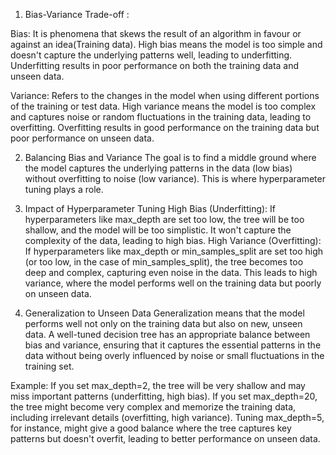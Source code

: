 1. Bias-Variance Trade-off :
   
Bias: It is phenomena that skews the result of an algorithm in favour or against an idea(Training data). High bias means the model is too simple and doesn't capture the underlying patterns well, leading to underfitting. Underfitting results in poor performance on both the training data and unseen data.

Variance: Refers to the changes in the model when using different portions of the training or test data. High variance means the model is too complex and captures noise or random fluctuations in the training data, leading to overfitting. Overfitting results in good performance on the training data but poor performance on unseen data.

2. Balancing Bias and Variance
The goal is to find a middle ground where the model captures the underlying patterns in the data (low bias) without overfitting to noise (low variance). This is where hyperparameter tuning plays a role.

3. Impact of Hyperparameter Tuning
High Bias (Underfitting):
If hyperparameters like max_depth are set too low, the tree will be too shallow, and the model will be too simplistic. It won't capture the complexity of the data, leading to high bias.
High Variance (Overfitting):
If hyperparameters like max_depth or min_samples_split are set too high (or too low, in the case of min_samples_split), the tree becomes too deep and complex, capturing even noise in the data. This leads to high variance, where the model performs well on the training data but poorly on unseen data.

4. Generalization to Unseen Data
Generalization means that the model performs well not only on the training data but also on new, unseen data. A well-tuned decision tree has an appropriate balance between bias and variance, ensuring that it captures the essential patterns in the data without being overly influenced by noise or small fluctuations in the training set.

Example:
If you set max_depth=2, the tree will be very shallow and may miss important patterns (underfitting, high bias).
If you set max_depth=20, the tree might become very complex and memorize the training data, including irrelevant details (overfitting, high variance).
Tuning max_depth=5, for instance, might give a good balance where the tree captures key patterns but doesn't overfit, leading to better performance on unseen data.
